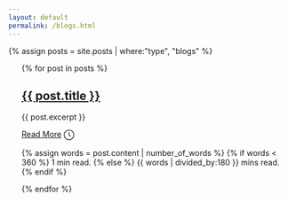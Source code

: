 ```yaml
---
layout: default
permalink: /blogs.html
---
```

{% assign posts = site.posts | where:"type", "blogs" %}


<ul>
  {% for post in posts %}
   <article class = "post">
    <h1><a href="{{ post.url }}">{{ post.title }}</a></h1>
    <div class="entry">
      <p>{{ post.excerpt }}</p>
    </div>
   </article>




<a href="{{ post.url }}" class="read-more">Read More</a>
  <span class="read-time" title="Estimated read time">
  <svg id="i-clock" viewBox="0 0 32 32" width="20" height="20" fill="none" stroke="currentcolor" stroke-linecap="round" 
  stroke-linejoin="round" stroke-width="2"><circle cx="16" cy="16" r="14" /><path d="M16 8 L16 16 20 20" /></svg>       

  {% assign words = post.content | number_of_words %}
  {% if words < 360 %}
    1 min read.
  {% else %}
    {{ words | divided_by:180 }} mins read.
  {% endif %}
</span>
<style>
    svg#i-clock {vertical-align: middle;}
</style>
  {% endfor %}
</ul>